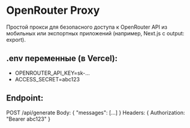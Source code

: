 # OpenRouter Proxy

Простой прокси для безопасного доступа к OpenRouter API из мобильных или экспортных приложений (например, Next.js с output: export).

## .env переменные (в Vercel):
- OPENROUTER_API_KEY=sk-...
- ACCESS_SECRET=abc123

## Endpoint:
POST /api/generate
Body: { "messages": [...] }
Headers: { Authorization: "Bearer abc123" }
